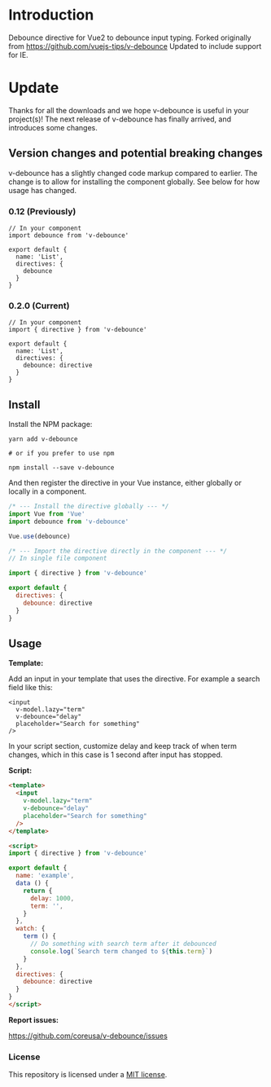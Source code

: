 # Introduction
Debounce directive for Vue2 to debounce input typing. Forked originally from https://github.com/vuejs-tips/v-debounce
Updated to include support for IE.

# Update
Thanks for all the downloads and we hope v-debounce is useful in your project(s)! The next release of v-debounce has finally arrived, and introduces some changes.

## Version changes and potential breaking changes
v-debounce has a slightly changed code markup compared to earlier. The change is to allow for installing the component globally. See below for how usage has changed.


### 0.12 (Previously)
```
// In your component
import debounce from 'v-debounce'

export default {
  name: 'List',
  directives: {
    debounce
  }
}
```

### 0.2.0 (Current)
```
// In your component
import { directive } from 'v-debounce'

export default {
  name: 'List',
  directives: {
    debounce: directive
  }
}
```

## Install
Install the NPM package:
```
yarn add v-debounce

# or if you prefer to use npm

npm install --save v-debounce
```

And then register the directive in your Vue instance, either globally or locally in a component.

```js
/* --- Install the directive globally --- */
import Vue from 'Vue'
import debounce from 'v-debounce'

Vue.use(debounce)

/* --- Import the directive directly in the component --- */
// In single file component

import { directive } from 'v-debounce'

export default {
  directives: {
    debounce: directive
  }
}
```

## Usage

**Template:**

Add an input in your template that uses the directive. For example a search field like this:

```
<input
  v-model.lazy="term"
  v-debounce="delay"
  placeholder="Search for something"
/>
```

In your script section, customize delay and keep track of when term changes, which in this case is 1 second after input has stopped.

**Script:**

```html
<template>
  <input
    v-model.lazy="term"
    v-debounce="delay"
    placeholder="Search for something"
  />
</template>

<script>
import { directive } from 'v-debounce'

export default {
  name: 'example',
  data () {
    return {
      delay: 1000,
      term: '',
    }
  },
  watch: {
    term () {
      // Do something with search term after it debounced
      console.log(`Search term changed to ${this.term}`)
    }
  },
  directives: {
    debounce: directive
  }
}
</script>
```

**Report issues:**

https://github.com/coreusa/v-debounce/issues

### License
This repository is licensed under a [MIT license](https://github.com/git/git-scm.com/blob/main/MIT-LICENSE.txt).
